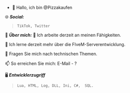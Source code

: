 - 👋 Hallo, ich bin @Pizzakaufen

🌐 ***Social:***
> ``TikTok, Twitter``

💫 ***Über mich:***
🔭 Ich arbeite derzeit an meinen Fähigkeiten.

🌱 Ich lerne derzeit mehr über die FIveM-Serverentwicklung.

💬 Fragen Sie mich nach technischen Themen.

📫 So erreichen Sie mich: E-Mail - ?

🖥️ ***Entwicklerzugriff***
> ``Lua, HTML, Log, DLL, Ini, C#,  SQL.``